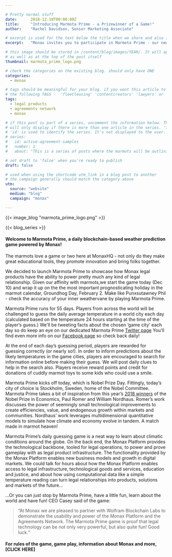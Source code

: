 ```yaml
---

# Pretty normal stuff
date:      2018-12-10T00:00:00Z
title:     "Introducing Marmota Prime - a Prizewinner of a Game!"
author:    "Rachel Davidson, Senior Marketing Associate"

# excerpt is used for the text below the title when we share and also is the summary of the post on https://monax.io/blog
excerpt:   "Monax invites you to participate in Marmota Prime - our new, free, blockchain-based challenge..."

# this image should be stored in /content/blog/images/YEAR/. It will appear as a thumbnail on any listings,
# as well as at the top of the post itself
thumbnail: marmota_prime_logo.png

# check the categories on the existing blog. should only have ONE
categories:
  - monax

# tags should be meaningful for your blog. if you want this article to show on a 'use case' page, you can use
# the following TAGS -  'fleetleasing' 'contentcreators' 'lawyers' or 'corporate'
tags:
  - legal products
  - agreements network
  - monax

# if this post is part of a series, uncomment the information below. The 'article series' box
# will only display if there is more than one article in the series. 'id', 'number' and 'about' all must be present.
# 'id' is used to identify the series. It's not displayed to the user.
# series:
#   id: active-agreement-samples
#   number: 1
#   about: "This is a series of posts where the marmots will be outlining how the Monax Platform and the Agreements Network can be used in harmony to create the legal products of the future."

# set draft to 'false' when you're ready to publish
draft: false

# used when using the shortcode utm_link in a blog post to another
# the campaign generally should match the category above
utm:
  source: "website"
  medium: "blog"
  campaign: "monax"

---
```


<!-- In general the filename below should match thumbnail category above -->
{{< image_blog "marmota_prime_logo.png" >}}

<!-- if this article is part of a series, related articles will automatically appear here -->
{{< blog_series >}}

<!-- Content markdown here - first title on page is auto generated from title in frontmatter -->
#### Welcome to Marmota Prime, a daily blockchain-based weather prediction game powered by Monax! 

The marmots love a game or two here at MonaxHQ - not only do they make great educational tools, they promote innovation and bring folks together. 

We decided to launch Marmota Prime to showcase how Monax legal products have the ability to power pretty much any kind of legal relationship. Given our affinity with marmots,we start the game today (Dec 10) and wrap it up on the the most important prognosticating holiday in the marmot calendar, Groundhog Day, February 2. Make like Punxsutawney Phil - check the accuracy of your inner weathervane by playing Marmota Prime.


Marmota Prime runs for 55 days. Players from across the world will be challenged to guess the daily average temperature in a world city each day (calculated based on the temperature 24 hours starting at the time of the player’s guess.) We'll be tweeting facts about the chosen ‘game city’ each day so do keep an eye on our dedicated Marmota Prime [Twitter page](https://twitter.com/marmotaprime?lang=en-gb) You’ll find even more info on our [Facebook page](https://www.facebook.com/monaxHQ/) so check back daily!


At the end of each day’s guessing period, players are rewarded for guessing correctly (or nearly so!). In order to inform predictions about the likely temperatures in the game cities, players are encouraged to search for information online before making their guess. We will post daily clues to help in the search also. Players receive reward points and credit for donations of cuddly marmot toys to some kids who could use a smile.

Marmota Prime kicks off today, which is Nobel Prize Day. Fittingly, today’s city of choice is Stockholm, Sweden, home of the Nobel Committee. Marmota Prime takes a bit of inspiration from this year’s [2018 winners](https://www.nobelprize.org/prizes/economic-sciences/2018/press-release/) of the Nobel Prize in Economics, Paul Romer and William Nordhaus.  Romer’s work discusses the power of seemingly small technological improvements to create efficiencies, value, and endogenous growth within markets and communities. Nordhaus’ work leverages multidimensional quantitative models to simulate how climate and economy evolve in tandem. A match made in marmot heaven! 

Marmota Prime’s daily guessing game is a neat way to learn about climatic conditions around the globe. On the back end, the Monax Platform provides the technological backbone, tooled for legal operations, to power and prove gameplay with as legal product infrastructure. The functionality provided by the Monax Platform enables new business models and growth in digital markets. We could talk for hours about how the Monax Platform enables access to legal infrastructure, technological goods and services, education and justice, and about how using computational data like a simple temperature reading can turn legal relationships into products, solutions and markets of the future...

...Or you can just stop by Marmota Prime, have a little fun, learn about the world and have fun!
CEO Casey said of the game:

> “At Monax we are pleased to partner with Wolfram Blockchain Labs to demonstrate the usability and power of the Monax Platform and the Agreements Network. The Marmota Prime game is proof that legal technology can be not only very powerful, but also quite fun! Good luck.”


#### For rules of the game, game play, information about Monax and more, [CLICK HERE]





